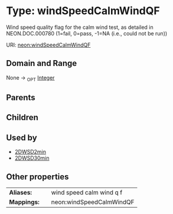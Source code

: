 
# Type: windSpeedCalmWindQF


Wind speed quality flag for the calm wind test, as detailed in NEON.DOC.000780 (1=fail, 0=pass, -1=NA (i.e., could not be run))

URI: [neon:windSpeedCalmWindQF](https://data.neonscience.org/windSpeedCalmWindQF)


## Domain and Range

None ->  <sub>OPT</sub> [Integer](types/Integer.md)

## Parents


## Children


## Used by

 * [2DWSD2min](2DWSD2min.md)
 * [2DWSD30min](2DWSD30min.md)

## Other properties

|  |  |  |
| --- | --- | --- |
| **Aliases:** | | wind speed calm wind q f |
| **Mappings:** | | neon:windSpeedCalmWindQF |

